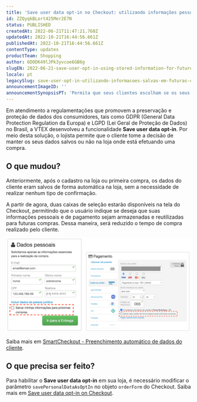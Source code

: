 ```yaml
---
title: 'Save user data opt-in no Checkout: utilizando informações pessoais e de pagamento salvas em futuras compras'
id: ZZQyqkBLort425Mer2E7N
status: PUBLISHED
createdAt: 2022-06-21T11:47:21.760Z
updatedAt: 2022-10-21T16:44:56.661Z
publishedAt: 2022-10-21T16:44:56.661Z
contentType: updates
productTeam: Shopping
author: 6DODK49lJPk3yvcoe6GB6g
slugEN: 2022-06-21-save-user-opt-in-using-stored-information-for-future-purchases
locale: pt
legacySlug: save-user-opt-in-utilizando-informacoes-salvas-em-futuras-compras
announcementImageID: ''
announcementSynopsisPT: 'Permita que seus clientes escolham se os seus dados devem ser salvos para utilização em futuras compras.'
---
```


Em atendimento a regulamentações que promovem a preservação e proteção de dados dos consumidores, tais como GDPR (General Data Protection Regulation da Europa) e LGPD (Lei Geral de Proteção de Dados) no Brasil, a VTEX desenvolveu a funcionalidade **Save user data opt-in**. Por meio desta solução, o lojista permite que o cliente tome a decisão de manter os seus dados salvos ou não na loja onde está efetuando uma compra.

## O que mudou?

Anteriormente, após o cadastro na loja ou primeira compra, os dados do cliente eram salvos de forma automática na loja, sem a necessidade de realizar nenhum tipo de confirmação. 

A partir de agora, duas caixas de seleção estarão disponíveis na tela do Checkout, permitindo que o usuário indique se deseja que suas informações pessoais e de pagamento sejam armazenadas e reutilizadas para futuras compras. Dessa maneira, será  reduzido o tempo de compra realizado pelo cliente. 

![ Save user data opt-in PT](https://raw.githubusercontent.com/vtexdocs/help-center-content/refs/heads/main/docs/pt/announcements/2022-06-21-save-user-opt-in-utilizando-informacoes-salvas-em-futuras-compras_1.PNG)

Saiba mais em [SmartCheckout - Preenchimento automático de dados do cliente](https://help.vtex.com/pt/tutorial/smartcheckout-customer-information-automatic-fill-in--2Nuu3xAFzdhIzJIldAdtan#).

## O que precisa ser feito?

Para habilitar o **Save user data opt-in** em sua loja, é necessário modificar o parâmetro `savePersonalDataAsOptIn` no objeto `orderForm` do Checkout. Saiba mais em [Save user data opt-in on Checkout](https://developers.vtex.com/vtex-rest-api/docs/enable-the-save-user-data-opt-in).

